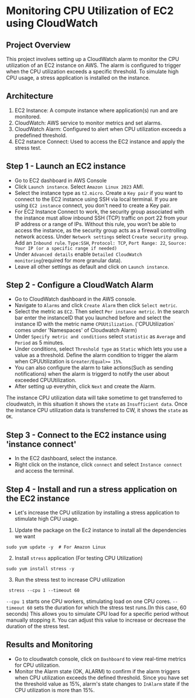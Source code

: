# Monitoring CPU Utilization of EC2 using CloudWatch
## Project Overview
This project involves setting up a CloudWatch alarm to monitor the CPU utilization of an EC2 instance on AWS. The alarm is configured to trigger when the CPU utilization exceeds a specific threshold. To simulate high CPU usage, a stress application is installed on the instance.
## Architecture
1. EC2 Instance: A compute instance where application(s) run and are monitored.
2. CloudWatch: AWS service to monitor metrics and set alarms.
3. CloudWatch Alarm: Configured to alert when CPU utilization exceeds a predefined threshold.
4. EC2 nstance Connect: Used to access the EC2 instance and apply the stress test.
## Step 1 - Launch an EC2 instance
* Go to EC2 dashboard in AWS Console
* Click `Launch instance`. Select `Amazon Linux 2023` AMI.
* Select the instance type as `t2.micro`. Create a `Key pair` if you want to connect to the EC2 instance using SSH via local terminal. If you are using `EC2 instance` connect, you don't need to create a Key pair.
* For EC2 Instance Connect to work, the security group associated with the instance must allow inbound SSH (TCP) traffic on port 22 from your IP address or a range of IPs. Without this rule, you won’t be able to access the instance, as the security group acts as a firewall controlling network access.
  Under `Network settings` select `Create security group`. Add an `Inbound rule`.
  `Type:SSH`, `Protocol: TCP`, `Port Range: 22`, `Source: Your IP (or a specific range if needed)`
* Under `Advanced details` enable `Detailed CloudWatch monitoring`(required for more granular data).
* Leave all other settings as default and click on `Launch instance`.
## Step 2 - Configure a CloudWatch Alarm
* Go to CloudWatch dashboard in the AWS console.
* Navigate to `Alarms` and click `Create Alarm` then click `Select metric`.
* Select the metric as `EC2`. Then select `Per instance metric`. In the search bar enter the instanceID that you launched before and select the instance ID with the metric name `CPUUtilization`. ('CPUUtilization` comes under 'Namespaces' of Cloudwatch Alarm)
* Under `Specify metric and conditions` select `statistic` as `Average` and `Period` as 5 minutes.
* Under conditions, select `Threshold type` as `Static` which lets you use a value as a threshold. Define the alarm condition
  to trigger the alarm when CPUUtilization is `Greater/Equal>= 15%`.
* You can also configure the alarm to take actions(Such as sending notifications) when the alarm is triggerd to notify the user about exceeded CPUUtilization.
* After setting up everythin, click `Next` and create the Alarm.

 The instance CPU utilization data will take sometime to get transferred to cloudwatch, in this situation it shows the `state` as `Insufficient data`. 
 Once the instance CPU utilization data is transferred to CW, it shows the `state` as `OK`.

## Step 3 - Connect to the EC2 instance using 'instance connect'
* In the EC2 dashboard, select the instance.
* Right click on the instance, click `connect` and select `Instance connect` and access the terminal.

## Step 4 - Install and run a stress application on the EC2 instance
* Let's increase the CPU utilization by installing a stress application to stimulate high CPU usage.
1. Update the package on the Ec2 instance to install all the dependencies we want
  ```
  sudo yum update -y  # For Amazon Linux
  ```
2. Install `stress` application (For testing CPU Utilization)
  ```
  sudo yum install stress -y
  ```
3. Run the stress test to increase CPU utilization
  ```
   stress --cpu 1 --timeout 60
  ```
   `--cpu 1` starts one CPU workers, stimulating load on one CPU cores.
   `--timeout 60` sets the duration for which the stress test runs.(In this case, 60 seconds)
This allows you to simulate CPU load for a specific period without manually stopping it. You can adjust this value to increase or decrease the duration of the stress test.

## Results and Monitoring
* Go to cloudwatch console, click on `Dashboard` to view real-time metrics for CPU utilization.
* Monitor the Alarm state (OK, ALARM) to confirm if the alarm triggers when CPU utilization exceeds the defined threshold.
  Since you have set the threshold value as 15%, alarm's state changes to `InAlarm` state if the CPU utilization is more than 15%.

